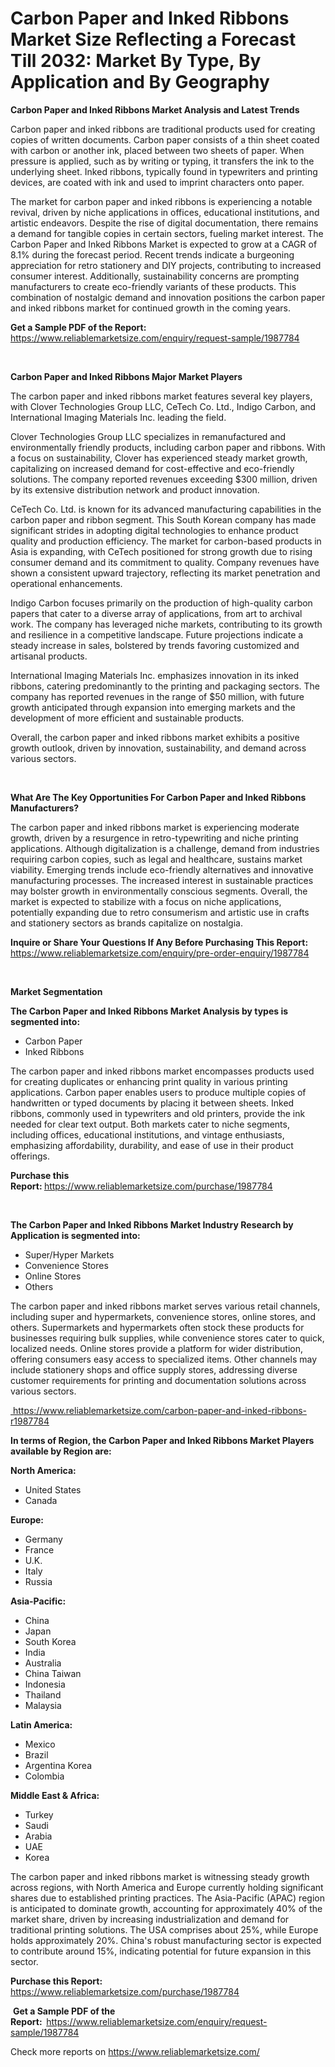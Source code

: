 <p><h1>Carbon Paper and Inked Ribbons Market Size Reflecting a Forecast Till 2032: Market By Type, By Application and By Geography</h1></p><p><strong>Carbon Paper and Inked Ribbons Market Analysis and Latest Trends</strong></p>
<p><p>Carbon paper and inked ribbons are traditional products used for creating copies of written documents. Carbon paper consists of a thin sheet coated with carbon or another ink, placed between two sheets of paper. When pressure is applied, such as by writing or typing, it transfers the ink to the underlying sheet. Inked ribbons, typically found in typewriters and printing devices, are coated with ink and used to imprint characters onto paper.</p><p>The market for carbon paper and inked ribbons is experiencing a notable revival, driven by niche applications in offices, educational institutions, and artistic endeavors. Despite the rise of digital documentation, there remains a demand for tangible copies in certain sectors, fueling market interest. The Carbon Paper and Inked Ribbons Market is expected to grow at a CAGR of 8.1% during the forecast period. Recent trends indicate a burgeoning appreciation for retro stationery and DIY projects, contributing to increased consumer interest. Additionally, sustainability concerns are prompting manufacturers to create eco-friendly variants of these products. This combination of nostalgic demand and innovation positions the carbon paper and inked ribbons market for continued growth in the coming years.</p></p>
<p><strong>Get a Sample PDF of the Report:&nbsp;</strong> <a href="https://www.reliablemarketsize.com/enquiry/request-sample/1987784?utm_campaign=2193&utm_medium=2&utm_source=Github&utm_content=ia&utm_term=30012025&utm_id=carbon-paper-and-inked-ribbons">https://www.reliablemarketsize.com/enquiry/request-sample/1987784</a></p>
<p>&nbsp;</p>
<p><strong>Carbon Paper and Inked Ribbons Major Market Players</strong></p>
<p><p>The carbon paper and inked ribbons market features several key players, with Clover Technologies Group LLC, CeTech Co. Ltd., Indigo Carbon, and International Imaging Materials Inc. leading the field. </p><p>Clover Technologies Group LLC specializes in remanufactured and environmentally friendly products, including carbon paper and ribbons. With a focus on sustainability, Clover has experienced steady market growth, capitalizing on increased demand for cost-effective and eco-friendly solutions. The company reported revenues exceeding $300 million, driven by its extensive distribution network and product innovation.</p><p>CeTech Co. Ltd. is known for its advanced manufacturing capabilities in the carbon paper and ribbon segment. This South Korean company has made significant strides in adopting digital technologies to enhance product quality and production efficiency. The market for carbon-based products in Asia is expanding, with CeTech positioned for strong growth due to rising consumer demand and its commitment to quality. Company revenues have shown a consistent upward trajectory, reflecting its market penetration and operational enhancements.</p><p>Indigo Carbon focuses primarily on the production of high-quality carbon papers that cater to a diverse array of applications, from art to archival work. The company has leveraged niche markets, contributing to its growth and resilience in a competitive landscape. Future projections indicate a steady increase in sales, bolstered by trends favoring customized and artisanal products.</p><p>International Imaging Materials Inc. emphasizes innovation in its inked ribbons, catering predominantly to the printing and packaging sectors. The company has reported revenues in the range of $50 million, with future growth anticipated through expansion into emerging markets and the development of more efficient and sustainable products.</p><p>Overall, the carbon paper and inked ribbons market exhibits a positive growth outlook, driven by innovation, sustainability, and demand across various sectors.</p></p>
<p>&nbsp;</p>
<p><strong>What Are The Key Opportunities For Carbon Paper and Inked Ribbons Manufacturers?</strong></p>
<p><p>The carbon paper and inked ribbons market is experiencing moderate growth, driven by a resurgence in retro-typewriting and niche printing applications. Although digitalization is a challenge, demand from industries requiring carbon copies, such as legal and healthcare, sustains market viability. Emerging trends include eco-friendly alternatives and innovative manufacturing processes. The increased interest in sustainable practices may bolster growth in environmentally conscious segments. Overall, the market is expected to stabilize with a focus on niche applications, potentially expanding due to retro consumerism and artistic use in crafts and stationery sectors as brands capitalize on nostalgia.</p></p>
<p><strong>Inquire or Share Your Questions If Any Before Purchasing This Report:</strong> <a href="https://www.reliablemarketsize.com/enquiry/pre-order-enquiry/1987784?utm_campaign=2193&utm_medium=2&utm_source=Github&utm_content=ia&utm_term=30012025&utm_id=carbon-paper-and-inked-ribbons">https://www.reliablemarketsize.com/enquiry/pre-order-enquiry/1987784</a></p>
<p>&nbsp;</p>
<p><strong>Market Segmentation</strong></p>
<p><strong>The Carbon Paper and Inked Ribbons Market Analysis by types is segmented into:</strong></p>
<p><ul><li>Carbon Paper</li><li>Inked Ribbons</li></ul></p>
<p><p>The carbon paper and inked ribbons market encompasses products used for creating duplicates or enhancing print quality in various printing applications. Carbon paper enables users to produce multiple copies of handwritten or typed documents by placing it between sheets. Inked ribbons, commonly used in typewriters and old printers, provide the ink needed for clear text output. Both markets cater to niche segments, including offices, educational institutions, and vintage enthusiasts, emphasizing affordability, durability, and ease of use in their product offerings.</p></p>
<p><strong>Purchase this Report:&nbsp;</strong><a href="https://www.reliablemarketsize.com/purchase/1987784?utm_campaign=2193&utm_medium=2&utm_source=Github&utm_content=ia&utm_term=30012025&utm_id=carbon-paper-and-inked-ribbons">https://www.reliablemarketsize.com/purchase/1987784</a></p>
<p>&nbsp;</p>
<p><strong>The Carbon Paper and Inked Ribbons Market Industry Research by Application is segmented into:</strong></p>
<p><ul><li>Super/Hyper Markets</li><li>Convenience Stores</li><li>Online Stores</li><li>Others</li></ul></p>
<p><p>The carbon paper and inked ribbons market serves various retail channels, including super and hypermarkets, convenience stores, online stores, and others. Supermarkets and hypermarkets often stock these products for businesses requiring bulk supplies, while convenience stores cater to quick, localized needs. Online stores provide a platform for wider distribution, offering consumers easy access to specialized items. Other channels may include stationery shops and office supply stores, addressing diverse customer requirements for printing and documentation solutions across various sectors.</p></p>
<p><a href="https://www.reliablemarketsize.com/carbon-paper-and-inked-ribbons-r1987784?utm_campaign=2193&utm_medium=2&utm_source=Github&utm_content=ia&utm_term=30012025&utm_id=carbon-paper-and-inked-ribbons">&nbsp;https://www.reliablemarketsize.com/carbon-paper-and-inked-ribbons-r1987784</a></p>
<p><strong>In terms of Region, the Carbon Paper and Inked Ribbons Market Players available by Region are:</strong></p>
<p>
    <p> <strong> North America: </strong>
        <ul>
            <li>United States</li>
            <li>Canada</li>
        </ul>
        </p> 
    <p> <strong> Europe: </strong>
        <ul>
            <li>Germany</li>
            <li>France</li>
            <li>U.K.</li>
            <li>Italy</li>
            <li>Russia</li>
        </ul>
        </p> 
    <p> <strong> Asia-Pacific: </strong>
        <ul>
            <li>China</li>
            <li>Japan</li>
            <li>South Korea</li>
            <li>India</li>
            <li>Australia</li>
            <li>China Taiwan</li>
            <li>Indonesia</li>
            <li>Thailand</li>
            <li>Malaysia</li>
        </ul>
        </p> 
    <p> <strong> Latin America: </strong>
        <ul>
            <li>Mexico</li>
            <li>Brazil</li>
            <li>Argentina Korea</li>
            <li>Colombia</li>
        </ul>
        </p> 
    <p> <strong> Middle East & Africa: </strong>
        <ul>
            <li>Turkey</li>
            <li>Saudi</li>
            <li>Arabia</li>
            <li>UAE</li>
            <li>Korea</li>
        </ul>
    </p>
    </p>
<p><p>The carbon paper and inked ribbons market is witnessing steady growth across regions, with North America and Europe currently holding significant shares due to established printing practices. The Asia-Pacific (APAC) region is anticipated to dominate growth, accounting for approximately 40% of the market share, driven by increasing industrialization and demand for traditional printing solutions. The USA comprises about 25%, while Europe holds approximately 20%. China's robust manufacturing sector is expected to contribute around 15%, indicating potential for future expansion in this sector.</p></p>
<p><strong>Purchase this Report: </strong><a href="https://www.reliablemarketsize.com/purchase/1987784?utm_campaign=2193&utm_medium=2&utm_source=Github&utm_content=ia&utm_term=30012025&utm_id=carbon-paper-and-inked-ribbons">https://www.reliablemarketsize.com/purchase/1987784</a></p>
<p>&nbsp;<strong>Get a Sample PDF of the Report:&nbsp;&nbsp;</strong><a href="https://www.reliablemarketsize.com/enquiry/request-sample/1987784?utm_campaign=2193&utm_medium=2&utm_source=Github&utm_content=ia&utm_term=30012025&utm_id=carbon-paper-and-inked-ribbons">https://www.reliablemarketsize.com/enquiry/request-sample/1987784</a></p>
<p><strong></strong></p>
<p>Check more reports on <a href="https://www.reliablemarketsize.com/?utm_campaign=2193&utm_medium=2&utm_source=Github&utm_content=ia&utm_term=30012025&utm_id=carbon-paper-and-inked-ribbons">https://www.reliablemarketsize.com/</a></p>